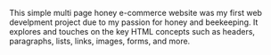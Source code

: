 This simple multi page honey e-commerce website was my first web develpment project due to my passion for honey and beekeeping. It explores and touches on the key HTML concepts such as headers, paragraphs, lists, links, images, forms, and more.
